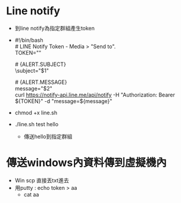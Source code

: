 # Line notify
* 到line notify為指定群組產生token
* #!/bin/bash    
  \# LINE Notify Token - Media > "Send to".    
  TOKEN=""    
    
  \# {ALERT.SUBJECT}    
  \subject="$1"    

  \# {ALERT.MESSAGE}    
  message="$2"    
  curl https://notify-api.line.me/api/notify -H "Authorization: Bearer ${TOKEN}" -d "message=${message}"
* chmod +x line.sh
* ./line.sh test hello
  * 傳送hello到指定群組


# 傳送windows內資料傳到虛擬機內
* Win scp 直接丟txt進去
* 用putty : echo token > aa
    * cat aa
